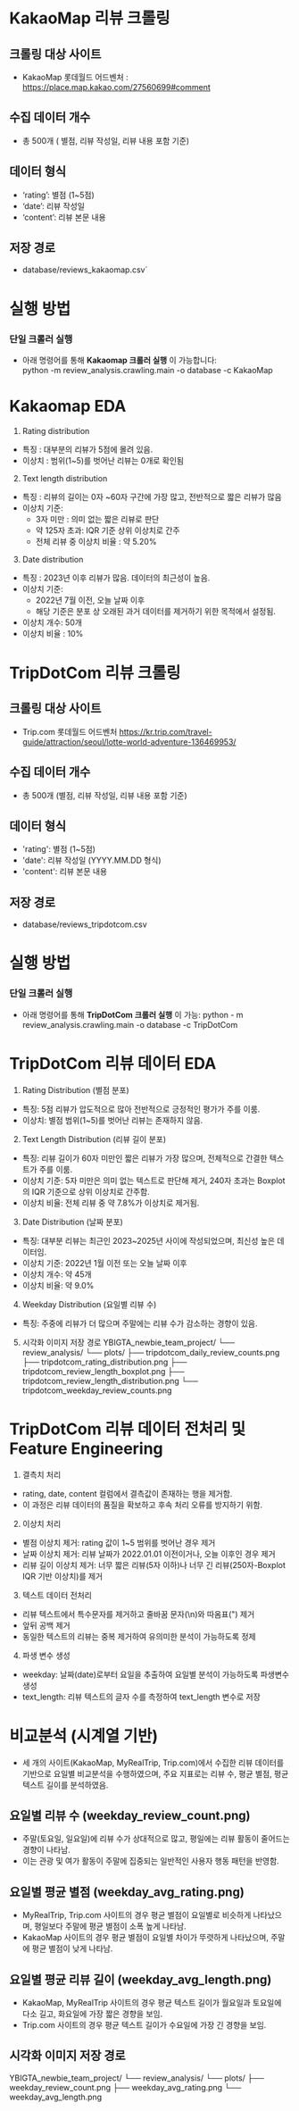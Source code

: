 

# KakaoMap 리뷰 크롤링 

## 크롤링 대상 사이트
- KakaoMap 롯데월드 어드벤처 : https://place.map.kakao.com/27560699#comment

## 수집 데이터 개수
- 총 500개 ( 별점, 리뷰 작성일, 리뷰 내용 포함 기준) 

## 데이터 형식
- ‘rating’: 별점 (1~5점) 
- ‘date’: 리뷰 작성일 
- ‘content’: 리뷰 본문 내용 
 

## 저장 경로 
- database/reviews_kakaomap.csv`

# 실행 방법 
### 단일 크롤러 실행 
- 아래 명령어를 통해 **Kakaomap 크롤러 실행** 이 가능합니다:  
python -m review_analysis.crawling.main -o database -c KakaoMap



# Kakaomap EDA 
1. Rating distribution 
- 특징 : 대부분의 리뷰가 5점에 몰려 있음. 
- 이상치 : 범위(1~5)를 벗어난 리뷰는 0개로 확인됨 

2. Text length distribution 
- 특징 : 리뷰의 길이는 0자 ~60자 구간에 가장 많고, 전반적으로 짧은 리뷰가 많음 
- 이상치 기준: 
    - 3자 미만 : 의미 없는 짧은 리뷰로 판단
    - 약 125자 초과: IQR 기준 상위 이상치로 간주
    - 전체 리뷰 중 이상치 비율 : 약 5.20%

3. Date distribution 
- 특징 : 2023년 이후 리뷰가 많음. 데이터의 최근성이 높음. 
- 이상치 기준: 
    - 2022년 7월 이전, 오늘 날짜 이후 
    - 해당 기준은 분포 상 오래된 과거 데이터를 제거하기 위한 목적에서 설정됨. 
- 이상치 개수: 50개 
- 이상치 비율 : 10% 




# TripDotCom 리뷰 크롤링

## 크롤링 대상 사이트
- Trip.com 롯데월드 어드벤처
https://kr.trip.com/travel-guide/attraction/seoul/lotte-world-adventure-136469953/

## 수집 데이터 개수
- 총 500개 (별점, 리뷰 작성일, 리뷰 내용 포함 기준)

## 데이터 형식
- 'rating': 별점 (1~5점)
- 'date': 리뷰 작성일 (YYYY.MM.DD 형식)
- 'content': 리뷰 본문 내용

## 저장 경로
- database/reviews_tripdotcom.csv

# 실행 방법
### 단일 크롤러 실행
- 아래 명령어를 통해 **TripDotCom 크롤러 실행** 이 가능:
python - m review_analysis.crawling.main -o database -c TripDotCom

# TripDotCom 리뷰 데이터 EDA
1. Rating Distribution (별점 분포)
- 특징: 5점 리뷰가 압도적으로 많아 전반적으로 긍정적인 평가가 주를 이룸.
- 이상치: 별점 범위(1~5)를 벗어난 리뷰는 존재하지 않음.

2. Text Length Distribution (리뷰 길이 분포)
- 특징: 리뷰 길이가 60자 미만인 짧은 리뷰가 가장 많으며, 전체적으로 간결한 텍스트가 주를 이룸. 
- 이상치 기준: 5자 미만은 의미 없는 텍스트로 판단해 제거, 240자 초과는 Boxplot의 IQR 기준으로 상위 이상치로 간주함.
- 이상치 비율: 전체 리뷰 중 약 7.8%가 이상치로 제거됨.

3. Date Distribution (날짜 분포)
- 특징: 대부분 리뷰는 최근인 2023~2025년 사이에 작성되었으며, 최신성 높은 데이터임.
- 이상치 기준: 2022년 1월 이전 또는 오늘 날짜 이후
- 이상치 개수: 약 45개
- 이상치 비율: 약 9.0%

4. Weekday Distribution (요일별 리뷰 수)
- 특징: 주중에 리뷰가 더 많으며 주말에는 리뷰 수가 감소하는 경향이 있음.

5. 시각화 이미지 저장 경로
YBIGTA_newbie_team_project/
└── review_analysis/
    └── plots/
        ├── tripdotcom_daily_review_counts.png
        ├── tripdotcom_rating_distribution.png
        ├── tripdotcom_review_length_boxplot.png
        ├── tripdotcom_review_length_distribution.png
        └── tripdotcom_weekday_review_counts.png

# TripDotCom 리뷰 데이터 전처리 및 Feature Engineering
1. 결측치 처리
- rating, date, content 컬럼에서 결측값이 존재하는 행을 제거함.
- 이 과정은 리뷰 데이터의 품질을 확보하고 후속 처리 오류를 방지하기 위함.

2. 이상치 처리
- 별점 이상치 제거: rating 값이 1~5 범위를 벗어난 경우 제거
- 날짜 이상치 제거: 리뷰 날짜가 2022.01.01 이전이거나, 오늘 이후인 경우 제거
- 리뷰 길이 이상치 제거: 너무 짧은 리뷰(5자 이하)나 너무 긴 리뷰(250자-Boxplot IQR 기반 이상치)를 제거

3. 텍스트 데이터 전처리
- 리뷰 텍스트에서 특수문자를 제거하고 줄바꿈 문자(\n)와 따옴표(") 제거
- 앞뒤 공백 제거
- 동일한 텍스트의 리뷰는 중복 제거하여 유의미한 분석이 가능하도록 정제

4. 파생 변수 생성
- weekday: 날짜(date)로부터 요일을 추출하여 요일별 분석이 가능하도록 파생변수 생성
- text_length: 리뷰 텍스트의 글자 수를 측정하여 text_length 변수로 저장




# 비교분석 (시계열 기반)
- 세 개의 사이트(KakaoMap, MyRealTrip, Trip.com)에서 수집한 리뷰 데이터를 기반으로 요일별 비교분석을 수행하였으며, 주요 지표로는 리뷰 수, 평균 별점, 평균 텍스트 길이를 분석하였음.

## 요일별 리뷰 수 (weekday_review_count.png)
- 주말(토요일, 일요일)에 리뷰 수가 상대적으로 많고, 평일에는 리뷰 활동이 줄어드는 경향이 나타남.
- 이는 관광 및 여가 활동이 주말에 집중되는 일반적인 사용자 행동 패턴을 반영함.

## 요일별 평균 별점 (weekday_avg_rating.png)
- MyRealTrip, Trip.com 사이트의 경우 평균 별점이 요일별로 비슷하게 나타났으며, 평일보다 주말에 평균 별점이 소폭 높게 나타남.
- KakaoMap 사이트의 경우 평균 별점이 요일별 차이가 뚜렷하게 나타났으며, 주말에 평균 별점이 낮게 나타남.

## 요일별 평균 리뷰 길이 (weekday_avg_length.png)
- KakaoMap, MyRealTrip 사이트의 경우 평균 텍스트 길이가 월요일과 토요일에 다소 길고, 화요일에 가장 짧은 경향을 보임.
- Trip.com 사이트의 경우 평균 텍스트 길이가 수요일에 가장 긴 경향을 보임.

## 시각화 이미지 저장 경로
YBIGTA_newbie_team_project/
└── review_analysis/
    └── plots/
        ├── weekday_review_count.png
        ├── weekday_avg_rating.png
        └── weekday_avg_length.png